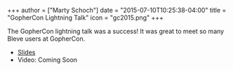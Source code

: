 +++
author = ["Marty Schoch"]
date = "2015-07-10T10:25:38-04:00"
title = "GopherCon Lightning Talk"
icon = "gc2015.png"
+++

The GopherCon lightning talk was a success!  It was great to meet so many Bleve users at GopherCon.

- [Slides](https://github.com/blevesearch/gophercon15/blob/master/bleve-gophercon15.pdf)
- Video: Coming Soon